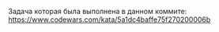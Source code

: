 Задача которая была выполнена в данном коммите: https://www.codewars.com/kata/5a1dc4baffe75f270200006b